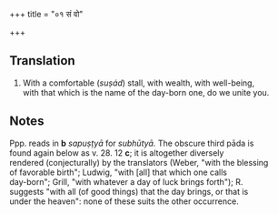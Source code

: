 +++
title = "०१ सं वो"

+++
## Translation
1. With a comfortable (*suṣád*) stall, with wealth, with well-being,  
with that which is the name of the day-born one, do we unite you.

## Notes
Ppp. reads in **b** *sapuṣṭyā* for *subhūtyā.* The obscure third pāda is  
found again below as v. 28. 12 **c**; it is altogether diversely  
rendered (conjecturally) by the translators (Weber, "with the blessing  
of favorable birth"; Ludwig, "with \[all\] that which one calls  
day-born"; Grill, "with whatever a day of luck brings forth"); R.  
suggests "with all (of good things) that the day brings, or that is  
under the heaven": none of these suits the other occurrence.
